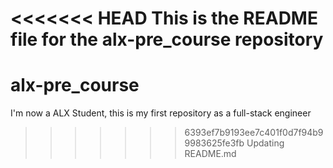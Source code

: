 <<<<<<< HEAD
This is the README file for the alx-pre_course repository
=======
# alx-pre_course
I'm now a ALX Student, this is my first repository as a full-stack engineer
>>>>>>> 6393ef7b9193ee7c401f0d7f94b99983625fe3fb
Updating README.md
